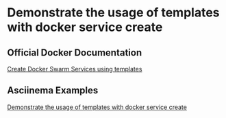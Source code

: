 # Demonstrate the usage of templates with docker service create

## Official Docker Documentation
[Create Docker Swarm Services using templates](https://docs.docker.com/engine/reference/commandline/service_create/#create-services-using-templates)  

## Asciinema Examples
[Demonstrate the usage of templates with docker service create](https://asciinema.org/a/zZnpejurCS7bE7F5BQUobLHVo)
